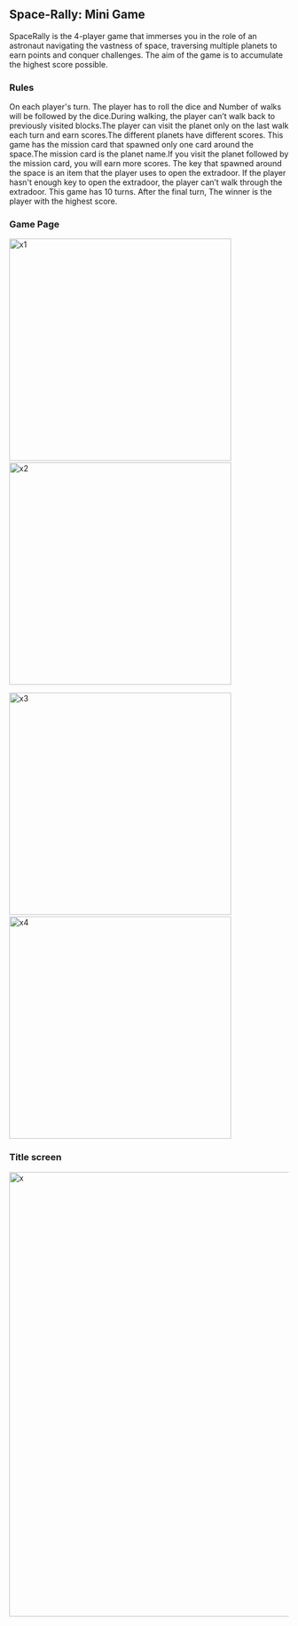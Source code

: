## **Space-Rally: Mini Game**

SpaceRally is the 4-player game that immerses you in the role of an astronaut navigating the vastness of space, traversing multiple planets to earn points and conquer challenges. The aim of the game is to accumulate the highest score possible.

### **Rules**
On each player's turn. The player has to roll the dice and
Number of walks will be followed by the dice.During walking, the player can’t walk back to previously visited blocks.The player can visit the planet only on the last walk each turn and earn scores.The different planets have different scores.
This game has the mission card that spawned only one card around the space.The mission card is the planet name.If you visit the planet followed by the mission card, you will earn more scores.
The key that spawned around the space is an item that the player uses to open the extradoor. If the player hasn't enough key to open the extradoor, the player can’t walk through the extradoor.
This game has 10 turns. After the final turn, The winner is the player with the highest score.

### Game Page
<img width="400" alt="x1" src="https://github.com/user-attachments/assets/84402559-1b2f-4077-b178-997297090c8c"/>&nbsp; &nbsp; &nbsp;<img width="400" alt="x2" src="https://github.com/user-attachments/assets/5ceb05d4-198a-4561-bbe3-163954db619e" />


<img width="400" alt="x3" src="https://github.com/user-attachments/assets/3b985cc9-ac2b-4254-889b-f8339f366762" />&nbsp; &nbsp; &nbsp;<img width="400" alt="x4" src="https://github.com/user-attachments/assets/17b741ff-eec9-4914-85ab-1fb2599c588d" />

### Title screen
<img width="800" alt="x" src="https://github.com/user-attachments/assets/0f9f98e8-9e29-4946-a7c1-0832582d2d63" />
